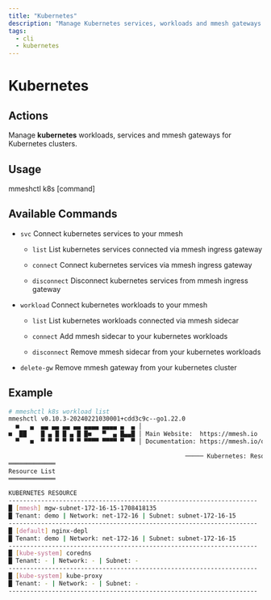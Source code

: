 ```yaml
---
title: "Kubernetes"
description: "Manage Kubernetes services, workloads and mmesh gateways for Kubernetes clusters."
tags:
  - cli
  - kubernetes
---
```


# Kubernetes


## Actions

Manage **kubernetes** workloads, services and mmesh gateways for Kubernetes clusters.

## Usage

  mmeshctl k8s [command]

## Available Commands

- `svc`         Connect kubernetes services to your mmesh

    - `list`        List kubernetes services connected via mmesh ingress gateway

    - `connect`     Connect kubernetes services via mmesh ingress gateway

    - `disconnect`  Disconnect kubernetes services from mmesh ingress gateway

- `workload`    Connect kubernetes workloads to your mmesh

    - `list`        List kubernetes workloads connected via mmesh sidecar

    - `connect`     Add mmesh sidecar to your kubernetes workloads

    - `disconnect`  Remove mmesh sidecar from your kubernetes workloads

- `delete-gw`   Remove mmesh gateway from your kubernetes cluster

## Example

```bash
# mmeshctl k8s workload list
mmeshctl v0.10.3-20240221030001+cdd3c9c--go1.22.0
  ■   ▄  ▄▄ ▄▄ ▄▄ ▄▄ ▄▄▄▄ ▄▄▄▄ ▄  ▄ │
■  ██    █ ▄ █ █ ▄ █ █■   ▀  ▄ █▄▄█ │ Main Website:  https://mmesh.io
  ▀   ■  ▀ ▀ ▀ ▀ ▀ ▀ ▀▀▀▀ ▀▀▀▀ ▀  ▀ │ Documentation: https://mmesh.io/docs

                                                 ───── Kubernetes: Resources ≡
═════════════
Resource List
═════════════

KUBERNETES RESOURCE                                               
---------------------------------------------------------------------
█ [mmesh] mgw-subnet-172-16-15-1708418135                        	
█ Tenant: demo | Network: net-172-16 | Subnet: subnet-172-16-15  	
---------------------------------------------------------------------
█ [default] nginx-depl                                           	
█ Tenant: demo | Network: net-172-16 | Subnet: subnet-172-16-15  	
---------------------------------------------------------------------
█ [kube-system] coredns                                          	
█ Tenant: - | Network: - | Subnet: -                             	
---------------------------------------------------------------------
█ [kube-system] kube-proxy                                       	
█ Tenant: - | Network: - | Subnet: -                             	
---------------------------------------------------------------------

```
